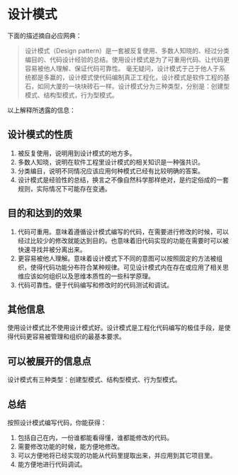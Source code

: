 # 设计模式

下面的描述摘自必应网典：

> 设计模式（Design pattern）是一套被反复使用、多数人知晓的、经过分类编目的、代码设计经验的总结。使用设计模式是为了可重用代码、让代码更容易被他人理解、保证代码可靠性。 毫无疑问，设计模式于己于他人于系统都是多赢的，设计模式使代码编制真正工程化，设计模式是软件工程的基石，如同大厦的一块块砖石一样。设计模式分为三种类型，分别是：创建型模式、结构型模式，行为型模式。

以上解释所透露的信息：

## 设计模式的性质

1. 被反复使用，说明用到设计模式的地方多。
2. 多数人知晓，说明在软件工程里设计模式的相关知识是一种强共识。
3. 分类编目，说明不同情况应该应用何种模式已经有比较明确的答案。
4. 设计模式是经验性的总结，换言之不像自然科学那样绝对，是约定俗成的一套规则，实际情况下可能存在变通。

## 目的和达到的效果

1. 代码可重用。意味着遵循设计模式编写的代码，在需要进行修改的时候，可以经过比较少的修改就能达到目的。也意味着旧代码实现的功能在需要时可以被快速寻找并被分离出来。
2. 更容易被他人理解。意味着设计模式下不同的意图可以按照固定的方法被组织，使得代码功能分布符合某种规律。可见设计模式内在存在或应用了相关思维应该如何组织以及思维本质性的一些科学原理。
3. 代码可靠性。便于代码编写和修改时的代码测试和调试。

## 其他信息

使用设计模式比不使用设计模式好。设计模式是工程化代码编写的极佳手段，是使得代码更容易被管理和组织的最基本要求。

## 可以被展开的信息点

设计模式有三种类型：创建型模式、结构型模式、行为型模式。

## 总结

按照设计模式编写代码，你能获得：

1. 包括自己在内，一份谁都能看得懂，谁都能修改的代码。
2. 需要修改功能的时候，能方便地修改。
3. 可以方便地将已经实现的功能从代码里提取出来，并应用到其它项目里。
4. 能方便地进行代码调试。